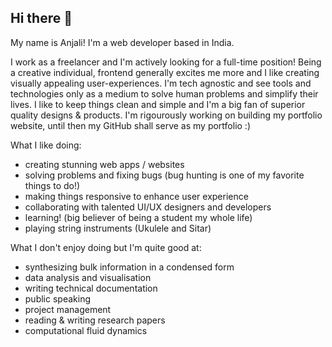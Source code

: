 ## Hi there 👋

My name is Anjali! I'm a web developer based in India. 

I work as a freelancer and I'm actively looking for a full-time position!
Being a creative individual, frontend generally excites me more and I like creating visually appealing user-experiences. 
I'm tech agnostic and see tools and technologies only as a medium to solve human problems and simplify their lives. 
I like to keep things clean and simple and I'm a big fan of superior quality designs & products. I'm rigourously working on building my portfolio website, until then my GitHub shall serve as my portfolio :) 

What I like doing: 
  - creating stunning web apps / websites 
  - solving problems and fixing bugs (bug hunting is one of my favorite things to do!)
  - making things responsive to enhance user experience
  - collaborating with talented UI/UX designers and developers
  - learning! (big believer of being a student my whole life)
  - playing string instruments (Ukulele and Sitar)

What I don't enjoy doing but I'm quite good at: 
  - synthesizing bulk information in a condensed form
  - data analysis and visualisation
  - writing technical documentation
  - public speaking
  - project management
  - reading & writing research papers
  - computational fluid dynamics


<!--
**chopraanjali/chopraanjali** is a ✨ _special_ ✨ repository because its `README.md` (this file) appears on your GitHub profile.

Here are some ideas to get you started:

- 🔭 I’m currently working on ...
- 🌱 I’m currently learning ...
- 👯 I’m looking to collaborate on ...
- 🤔 I’m looking for help with ...
- 💬 Ask me about ...
- 📫 How to reach me: ...
- 😄 Pronouns: ...
- ⚡ Fun fact: ...
-->
